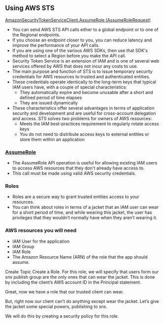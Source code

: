 
## Using AWS STS
[AmazonSecurityTokenServiceClient.AssumeRole (AssumeRoleRequest)](https://docs.aws.amazon.com/sdkfornet/latest/apidocs/items/MSecurityTokenSecurityTokenServiceAssumeRoleAssumeRoleRequestNET45.html)
- You can send AWS STS API calls either to a global endpoint or to one of the Regional endpoints.
- If you choose an endpoint closer to you, you can reduce latency and improve the performance of your API calls.
- If you are using one of the various AWS SDKs, then use that SDK's method to select a Region before you make the API call. 
- Security Token Service is an extension of IAM and is one of several web services offered by AWS that does not incur any costs to use. 
- The main purpose and function of STS is to issue temporary security credentials for AWS resources to trusted and authenticated entities.
- These credentials operate identically to the long-term keys that typical IAM users have, with a couple of special characteristics:
    - They automatically expire and become unusable after a short and defined period of time elapses
    - They are issued dynamically
- These characteristics offer several advantages in terms of application security and development and are useful for cross-account delegation and access.  STS solves two problems for owners of AWS resources:
    - Meets the IAM best-practices requirement to regularly rotate access keys
    - You do not need to distribute access keys to external entities or store them within an application


### [AssumeRole](https://docs.aws.amazon.com/STS/latest/APIReference/API_AssumeRole.html)
- The AssumeRole API operation is useful for allowing existing IAM users to access AWS resources that they don't already have access to.
- This call must be made using valid AWS security credentials. 

### Roles
- Roles are a secure way to grant trusted entities access to your resources.
- You can think about roles in terms of a jacket that an IAM user can wear for a short period of time, and while wearing this jacket, the user has privileges that they wouldn’t normally have when they aren’t wearing it. 


### AWS resources you will need
- IAM User for the application
- IAM Group 
- IAM Role
- The Amazon Resource Name (ARN) of the role that the app should assume.


Create Topic
Create a Role.  For this role, we will specify that users form our sns publish group are the only ones that can wear the jacket. This is done by including the client’s AWS account ID in the Principal statement.

Great, now we have a role that our trusted client can wear.

But, right now our client can’t do anything except wear the jacket.  Let’s give the jacket some special powers, publishing to sns.

We will do this by creating a security policy for this role. 


